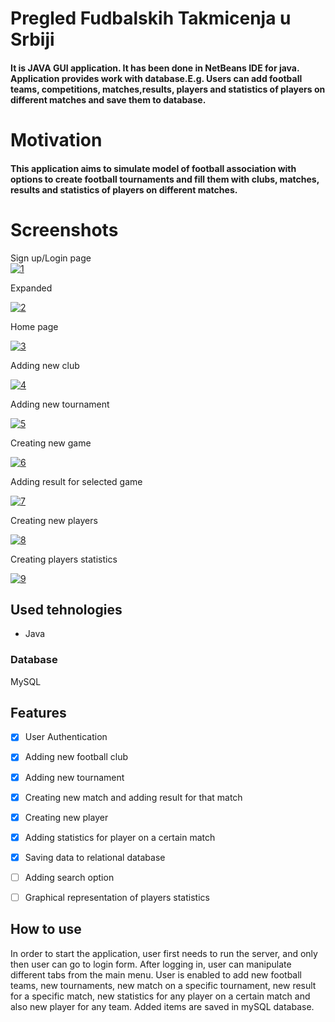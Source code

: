 # Pregled Fudbalskih Takmicenja u Srbiji
<h4>
It is JAVA GUI application. It
has been done in NetBeans IDE for java. Application provides work with
database.E.g. Users can add football teams, competitions, matches,results,
players and statistics of players on different matches and save them to
database.</h4>

# Motivation

<h4>
This application aims to simulate model of football association with options to create football tournaments and fill them with clubs, matches, results and statistics of players on different matches.
</h4>

# Screenshots

Sign up/Login page
<br>
<a href="https://ibb.co/TwVyJTR%22%3E"><img src="https://i.ibb.co/kGRZzy0/1.png" alt="1" border="0"></a>
<br>

Expanded<br>

<a href="https://ibb.co/BVc692V%22%3E"><img src="https://i.ibb.co/GvnMqQv/2.png" alt="2" border="0"></a>
<br>

Home page
<br>

<a href="https://ibb.co/86gf7st%22%3E"><img src="https://i.ibb.co/3BmjCdQ/3.png" alt="3" border="0"></a>
<br>

Adding new club<br>

<a href="https://ibb.co/2PPk8Tv%22%3E"><img src="https://i.ibb.co/q99r0vN/4.png" alt="4" border="0"></a>
<br>

Adding new tournament<br>

<a href="https://ibb.co/80kVFv1%22%3E"><img src="https://i.ibb.co/L8Kf4jV/5.png" alt="5" border="0"></a>
<br>

Creating new game<br>

<a href="https://ibb.co/RQNPTmS%22%3E"><img src="https://i.ibb.co/MPfpk4h/6.png" alt="6" border="0"></a>
<br>

Adding result for selected game<br>

<a href="https://ibb.co/9TgLrJF%22%3E"><img src="https://i.ibb.co/Wy5w2Qb/7.png" alt="7" border="0"></a>
<br>

Creating new players<br>

<a href="https://ibb.co/xHYGzXc%22%3E"><img src="https://i.ibb.co/X8DpFjd/8.png" alt="8" border="0"></a>
<br>

Creating players statistics<br>

<a href="https://ibb.co/dQQ7jZf%22%3E"><img src="https://i.ibb.co/WccsGCH/9.png" alt="9" border="0"></a>
## Used tehnologies


<ul>
  <li>Java</li>
</ul>
<h3>Database</h3>
<p>MySQL</p>

## Features

- [x] User Authentication
- [x] Adding new football club
- [x] Adding new tournament
- [x] Creating new match and adding result for that match
- [x] Creating new player
- [x] Adding statistics for player on a certain match
- [x] Saving data to relational database
- [ ] Adding search option
- [ ] Graphical representation of players statistics


## How to use
<p>In order to start the application, user first needs to run the server, and only then user can go to login form. After logging in, user can manipulate different tabs from the main menu. User is enabled to add new football teams, new tournaments, new match on a specific tournament, new result for a specific match, new statistics for any player on a certain match and also new player for any team. Added items are saved in mySQL database.</p>

